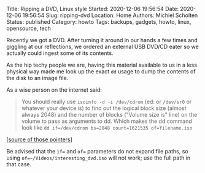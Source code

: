 Title: Ripping a DVD, Linux style
Started: 2020-12-06 19:56:54
Date: 2020-12-06 19:56:54
Slug: ripping-dvd
Location: Home
Authors: Michiel Scholten
Status: published
Category: howto
Tags: backups, gadgets, howto, linux, opensource, tech

Recently we got a DVD. After turning it around in our hands a few times and giggling at our reflections, we ordered an external USB DVD/CD eater so we actually could ingest some of its contents.

As the hip techy people we are, having this material available to us in a less physical way made me look up the exact `dd` usage to dump the contents of the disk to an image file.

As a wise person on the internet said:

> You should really use `isoinfo -d -i /dev/cdrom` (ed: or `/dev/sr0` or whatever your device is) to find out the logical block size (almost always 2048) and the number of blocks ("Volume size is" line) on the volume to pass as arguments to dd. Which makes the dd command look like `dd if=/dev/cdrom bs=2048 count=1621535 of=filename.iso`

[[source of those pointers](https://askubuntu.com/questions/147800/ripping-dvd-to-iso-accurately)]

Be advised that the `if=` and `of=` parameters do not expand file paths, so using `of=~/Videos/interesting_dvd.iso` will not work; use the full path in that case.
